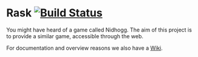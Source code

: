 # Rask [![Build Status](https://jenkins.kobert.dev/buildStatus/icon?job=Ratatosk)](https://jenkins.kobert.dev/job/Ratatosk/)
You might have heard of a game called Nidhogg. The aim of this project is to provide a similar game, accessible through the web.

For documentation and overview reasons we also have a [Wiki](https://github.com/TrueDoctor/DiscoBot/wiki).
